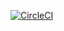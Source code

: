 [![CircleCI](https://circleci.com/gh/Efesto/katas-ruby.svg?style=svg)](https://circleci.com/gh/Efesto/katas-ruby)
